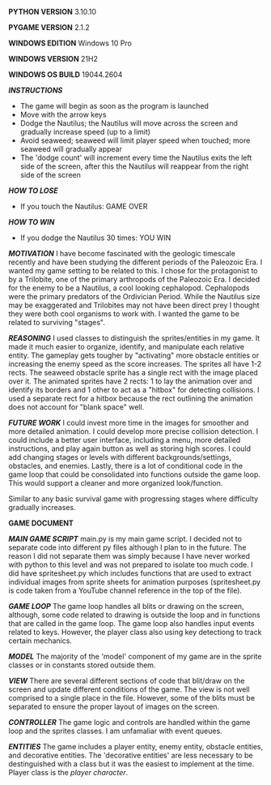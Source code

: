 **PYTHON VERSION** 3.10.10

**PYGAME VERSION** 2.1.2

**WINDOWS EDITION** Windows 10 Pro

**WINDOWS VERSION** 21H2

**WINDOWS OS BUILD** 19044.2604



***INSTRUCTIONS***
- The game will begin as soon as the program is launched
- Move with the arrow keys
- Dodge the Nautilus;
    the Nautilus will move across the screen and gradually increase speed (up to a limit)
- Avoid seaweed;
    seaweed will limit player speed when touched; more seaweed will gradually appear
- The 'dodge count' will increment every time the Nautilus exits the left side of the screen, after this the Nautilus will reappear from the right side of the screen



***HOW TO LOSE***
- If you touch the Nautilus: GAME OVER

***HOW TO WIN***
- If you dodge the Nautilus 30 times: YOU WIN

***MOTIVATION***
I have become fascinated with the geologic timescale recently and have been studying the different periods of the Paleozoic Era. I wanted my game setting to be related to this. I chose for the protagonist to by a Trilobite, one of the primary arthropods of the Paleozoic Era. I decided for the enemy to be a Nautilus, a cool looking cephalopod. Cephalopods were the primary predators of the Ordivician Period. While the Nautilus size may be exaggerated and Trilobites may not have been direct prey I thought they were both cool organisms to work with.
I wanted the game to be related to surviving "stages".

***REASONING***
I used classes to distinguish the sprites/entities in my game. It made it much easier to organize, identify, and manipulate each relative entity. The gameplay gets tougher by "activating" more obstacle entities or increasing the enemy speed as the score increases.
The sprites all have 1-2 rects. The seaweed obstacle sprite has a single rect with the image placed over it. The animated sprites have 2 rects: 1 to lay the animation over and identify its borders and 1 other to act as a "hitbox" for detecting collisions. I used a separate rect for a hitbox because the rect outlining the animation does not account for "blank space" well.

***FUTURE WORK***
I could invest more time in the images for smoother and more detailed animation.
I could develop more precise collision detection.
I could include a better user interface, including a menu, more detailed instructions, and play again button as well as storing high scores.
I could add changing stages or levels with different backgrounds/settings, obstacles, and enemies.
Lastly, there is a lot of conditional code in the game loop that could be consolidated into functions outside the game loop. This would support a cleaner and more organized look/function.

Similar to any basic survival game with progressing stages where difficulty gradually increases.



**GAME DOCUMENT**

***MAIN GAME SCRIPT***
main.py is my main game script. I decided not to separate code into different py files although I plan to in the future. The reason I did not separate them was simply because I have never worked with python to this level and was not prepared to isolate too much code. I did have spritesheet.py which includes functions that are used to extract individual images from sprite sheets for animation purposes (spritesheet.py is code taken from a YouTube channel reference in the top of the file).

***GAME LOOP***
The game loop handles all blits or drawing on the screen, although, some code related to drawing is outside the loop and in functions that are called in the game loop.
The game loop also handles input events related to keys. However, the player class also using key detectiong to track certain mechanics.

***MODEL***
The majority of the 'model' component of my game are in the sprite classes or in constants stored outside them.

***VIEW***
There are several different sections of code that blit/draw on the screen and update different conditions of the game. The view is not well comprised to a single place in the file. However, some of the blits must be separated to ensure the proper layout of images on the screen.

***CONTROLLER***
The game logic and controls are handled within the game loop and the sprites classes. I am unfamaliar with event queues.

***ENTITIES***
The game includes a player entity, enemy entity, obstacle entities, and decorative entities. The 'decorative entities' are less necessary to be destinguished with a class but it was the easiest to implement at the time.
Player class is the *player character*.

